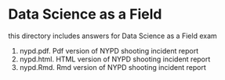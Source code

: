 # Data Science as a Field
this directory includes answers for Data Science as a Field exam

1. nypd.pdf. Pdf version of NYPD shooting incident report
2. nypd.html. HTML version of NYPD shooting incident report
3. nypd.Rmd. Rmd version of NYPD shooting incident report